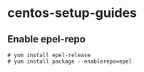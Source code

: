 # centos-setup-guides


## Enable epel-repo
```
# yum install epel-release
# yum install package --enablerepo=epel
```
